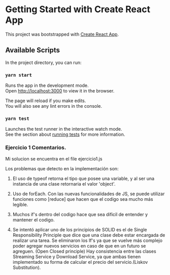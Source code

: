 # Getting Started with Create React App

This project was bootstrapped with [Create React App](https://github.com/facebook/create-react-app).

## Available Scripts

In the project directory, you can run:

### `yarn start`

Runs the app in the development mode.\
Open [http://localhost:3000](http://localhost:3000) to view it in the browser.

The page will reload if you make edits.\
You will also see any lint errors in the console.

### `yarn test`

Launches the test runner in the interactive watch mode.\
See the section about [running tests](https://facebook.github.io/create-react-app/docs/running-tests) for more information.

### Ejercicio 1 Comentarios. 
Mi solucion se encuentra en el file ejercicio1.js

Los problemas que detecto en la implementación son: 
1. El uso de typeof retorna el tipo que posee una variable, y al ser una instancia de una clase retornaria el valor 'object'.

2. Uso de forEach. Con las nuevas funcionalidades de JS, se puede utilizar funciones como [reduce] que hacen que el codigo sea mucho más legible. 

3. Muchos if's dentro del codigo hace que sea dificil de entender y mantener el codigo.

4. Se intentó aplicar uno de los principios de SOLID es el de Single Responsibility Principle que dice que una clase debe estar encargada de realizar una tarea. 
 Se eliminaron los If's ya que se vuelve más complejo poder agregar nuevos servicios en caso de que en un futuro se agreguen. (Open Closed principle)
 Hay consistencia entre las clases Streaming Service y Download Service, ya que ambas tienen implementado su forma de calcular el precio del servicio.(Liskov Substitution).